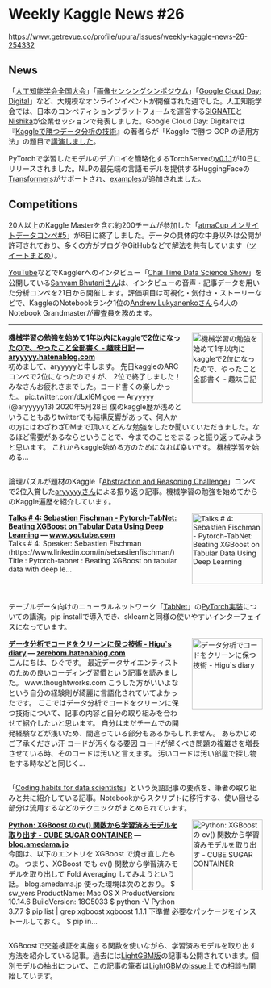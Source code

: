 # Weekly Kaggle News #26
https://www.getrevue.co/profile/upura/issues/weekly-kaggle-news-26-254332
<h3><h2>News</h2><p>「<a href="https://www.ai-gakkai.or.jp/jsai2020/" target="_blank">人工知能学会全国大会</a>」「<a href="https://confit.atlas.jp/guide/event/ssii2020/top" target="_blank">画像センシングシンポジウム</a>」「<a href="https://cloudonair.withgoogle.com/events/google-cloud-day-digital" target="_blank">Google Cloud Day: Digital</a>」など、大規模なオンラインイベントが開催された週でした。人工知能学会では、日本のコンペティションプラットフォームを運営する<a href="https://signate.jp/" target="_blank">SIGNATE</a>と<a href="https://www.nishika.com/" target="_blank">Nishika</a>が企業セッションで発表しました。Google Cloud Day: Digitalでは『<a href="https://www.amazon.co.jp/dp/4297108437" target="_blank">Kaggleで勝つデータ分析の技術</a>』の著者らが「Kaggle で勝つ GCP の活用方法」の題目で<a href="https://cloudonair.withgoogle.com/events/google-cloud-day-digital?talk=d3-ml07" target="_blank">講演しました</a>。</p><p>PyTorchで学習したモデルのデプロイを簡略化するTorchServeの<a href="https://github.com/pytorch/serve/releases/tag/v0.1.1" target="_blank">v0.1.1</a>が10日にリリースされました。NLPの最先端の言語モデルを提供するHuggingFaceの<a href="https://github.com/huggingface/transformers" target="_blank">Transformers</a>がサポートされ、<a href="https://github.com/pytorch/serve/tree/master/examples/Huggingface_Transformers" target="_blank">examples</a>が追加されました。</p><h2>Competitions</h2><p>20人以上のKaggle Masterを含む約200チームが参加した「<a href="https://atma.connpass.com/event/175139/?utm_campaign=Weekly%20Kaggle%20News&amp;utm_medium=email&amp;utm_source=Revue%20newsletter" target="_blank">atmaCup オンサイトデータコンペ#5</a>」が6日に終了しました。データの具体的な中身以外は公開が許可されており、多くの方がブログやGitHubなどで解法を共有しています（<a href="https://togetter.com/li/1539991" target="_blank">ツイートまとめ</a>）。</p><p><a href="https://www.youtube.com/channel/UCRjtBP-o5FbgRzX2BHQEFtQ" target="_blank">YouTube</a>などでKagglerへのインタビュー「<a href="https://chaitimedatascience.com/" target="_blank">Chai Time Data Science Show</a>」を公開している<a href="https://www.kaggle.com/init27" target="_blank">Sanyam Bhutaniさん</a>は、インタビューの音声・記事データを用いた分析コンペを21日から開催します。評価項目は可視化・気付き・ストーリーなどで、KaggleのNotebookランク1位の<a href="https://www.kaggle.com/artgor" target="_blank">Andrew Lukyanenkoさん</a>ら4人のNotebook Grandmasterが審査員を務めます。</p></h3>
<hr>
<p>
<img width="140" height="140" alt="機械学習の勉強を始めて1年以内にkaggleで2位になったので、やったこと全部書く - 趣味日記" style="float: right; margin-left: 20px; margin-bottom: 20px;" src="https://s3.amazonaws.com/revue/items/images/006/073/056/thumb/20200605123738.png?1591335192" />
<strong style='display: block;'><a href="https://aryyyyy.hatenablog.com/entry/2020/06/05/122356?utm_campaign=Weekly%20Kaggle%20News&amp;utm_medium=email&amp;utm_source=Revue%20newsletter">機械学習の勉強を始めて1年以内にkaggleで2位になったので、やったこと全部書く - 趣味日記</a> &mdash; <a href="https://aryyyyy.hatenablog.com/entry/2020/06/05/122356">aryyyyy.hatenablog.com</a></strong>
初めまして、aryyyyyと申します。 先日kaggleのARCコンペで2位になったのですが、 2位で終了しました！みなさんお疲れさまでした。コード書くの楽しかった。 pic.twitter.com/dLxl6Mlgoe — Aryyyyy (@aryyyyy13) 2020年5月28日 僕のkaggle歴が浅めということもありtwitterでも結構反響があって、何人かの方にはわざわざDMまで頂いてどんな勉強をしたか聞いていただきました。なるほど需要があるならということで、今までのことをまるっと振り返ってみようと思います。 これからkaggle始める方のためになれば幸いです。 機械学習を始める…
</p>
<div style='clear: both;'></div>
<p><p>論理パズルが題材のKaggle「<a href="https://www.kaggle.com/c/abstraction-and-reasoning-challenge?utm_campaign=Weekly%20Kaggle%20News&amp;utm_medium=email&amp;utm_source=Revue%20newsletter" target="_blank">Abstraction and Reasoning Challenge</a>」コンペで2位入賞した<a href="https://www.kaggle.com/yujiariyasu" target="_blank">aryyyyyさん</a>による振り返り記事。機械学習の勉強を始めてからのKaggle遍歴を紹介しています。</p></p>
<p>
<img width="140" height="140" alt="Talks # 4: Sebastien Fischman - Pytorch-TabNet: Beating XGBoost on Tabular Data Using Deep Learning" style="float: right; margin-left: 20px; margin-bottom: 20px;" src="https://s3.amazonaws.com/revue/items/images/006/106/989/thumb/maxresdefault.jpg?1591930903" />
<strong style='display: block;'><a href="https://www.youtube.com/watch?feature=youtu.be&amp;utm_campaign=Weekly%20Kaggle%20News&amp;utm_medium=email&amp;utm_source=Revue%20newsletter&amp;v=ysBaZO8YmX8">Talks # 4: Sebastien Fischman - Pytorch-TabNet: Beating XGBoost on Tabular Data Using Deep Learning</a> &mdash; <a href="https://www.youtube.com/watch?v=ysBaZO8YmX8&amp;feature=youtu.be">www.youtube.com</a></strong>
Talks # 4: Speaker: Sebastien Fischman (https://www.linkedin.com/in/sebastienfischman/) Title : Pytorch-tabnet : Beating XGBoost on tabular data with deep le...
</p>
<div style='clear: both;'></div>
<p><p>テーブルデータ向けのニューラルネットワーク「<a href="https://arxiv.org/abs/1908.07442" target="_blank">TabNet</a>」の<a href="https://github.com/dreamquark-ai/tabnet" target="_blank">PyTorch実装</a>についての講演。pip installで導入でき、sklearnと同様の使いやすいインターフェイスになっています。</p></p>
<p>
<img width="140" height="140" alt="データ分析でコードをクリーンに保つ技術 - Higu`s diary" style="float: right; margin-left: 20px; margin-bottom: 20px;" src="https://s3.amazonaws.com/revue/items/images/006/103/206/thumb/20200610210812.png?1591873486" />
<strong style='display: block;'><a href="https://zerebom.hatenablog.com/entry/2020/06/11/185321?utm_campaign=Weekly%20Kaggle%20News&amp;utm_medium=email&amp;utm_source=Revue%20newsletter">データ分析でコードをクリーンに保つ技術 - Higu`s diary</a> &mdash; <a href="https://zerebom.hatenablog.com/entry/2020/06/11/185321">zerebom.hatenablog.com</a></strong>
こんにちは、ひぐです。 最近データサイエンティストのための良いコーディング習慣という記事を読みました。 www.thoughtworks.com こうした方がいいよなという自分の経験則が綺麗に言語化されていてよかったです。 ここではデータ分析でコードをクリーンに保つ技術について、記事の内容と自分の取り組みを合わせて紹介したいと思います。 自分はまだチームでの開発経験などが浅いため、間違っている部分もあるかもしれません。 あらかじめご了承ください汗 コードが汚くなる要因 コードが解くべき問題の複雑さを増長させている時、そのコードは汚いと言えます。 汚いコードは汚い部屋で探し物をする時などと同じく…
</p>
<div style='clear: both;'></div>
<p><p>「<a href="https://www.thoughtworks.com/insights/blog/coding-habits-data-scientists" target="_blank">Coding habits for data scientists</a>」という英語記事の要点を、筆者の取り組みと共に紹介している記事。Notebookからスクリプトに移行する、使い回せる部分は流用するなどのテクニックがまとめられています。</p></p>
<p>
<img width="140" height="140" alt="Python: XGBoost の cv() 関数から学習済みモデルを取り出す - CUBE SUGAR CONTAINER" style="float: right; margin-left: 20px; margin-bottom: 20px;" src="https://s3.amazonaws.com/revue/items/images/006/103/213/thumb/418YjfYRlhL._SL160_.jpg?1591873583" />
<strong style='display: block;'><a href="https://blog.amedama.jp/entry/xgboost-cv-model?utm_campaign=Weekly%20Kaggle%20News&amp;utm_medium=email&amp;utm_source=Revue%20newsletter">Python: XGBoost の cv() 関数から学習済みモデルを取り出す - CUBE SUGAR CONTAINER</a> &mdash; <a href="https://blog.amedama.jp/entry/xgboost-cv-model">blog.amedama.jp</a></strong>
今回は、以下のエントリを XGBoost で焼き直したもの。 つまり、XGBoost でも cv() 関数から学習済みモデルを取り出して Fold Averaging してみようという話。 blog.amedama.jp 使った環境は次のとおり。 $ sw_vers ProductName: Mac OS X ProductVersion: 10.14.6 BuildVersion: 18G5033 $ python -V Python 3.7.7 $ pip list | grep xgboost xgboost 1.1.1 下準備 必要なパッケージをインストールしておく。 $ pip in…
</p>
<div style='clear: both;'></div>
<p><p>XGBoostで交差検証を実施する関数を使いながら、学習済みモデルを取り出す方法を紹介している記事。過去には<a href="https://blog.amedama.jp/entry/lightgbm-cv-model" target="_blank">LightGBM版</a>の記事も公開されています。個別モデルの抽出について、この記事の筆者は<a href="https://twitter.com/momijiame/status/1270943901122129921?s=20" target="_blank">LightGBMのissue上</a>での相談も開始しています。</p></p>
